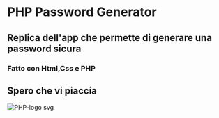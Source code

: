 # PHP Password Generator
## Replica dell'app che permette di generare una password sicura
### Fatto con Html,Css e PHP 
## Spero che vi piaccia 
![PHP-logo svg](https://github.com/Ibrahim-Mujagic/PHP-Password-Generator/assets/150658345/793fa147-5365-4f0e-8e22-23e8188972de)
